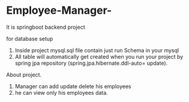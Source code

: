 # Employee-Manager-
It is springboot backend project 

for database setup
1. Inside project mysql.sql file contain just run Schema in your mysql 
2. All table will automatically get created when you run your project by spring jpa repository (spring.jpa.hibernate.ddl-auto= update).

About project.
1. Manager can add update delete his employees 
2. he can view only his employees data.
